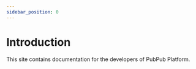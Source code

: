 ```yaml
---
sidebar_position: 0
---
```


# Introduction

This site contains documentation for the developers of PubPub Platform.
